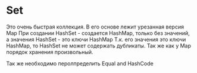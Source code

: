 # Set

Это очень быстрая коллекция.
В его основе лежит урезанная версия Map
При создании HashSet - создается HashMap, только без значений, а значения HashSet - это ключи HashMap
Т.к. его значения это ключи HashMap, то HashSet не может содержать дубликаты.
Так же как у Map порядок хранения произвольный.

Так же необходимо перолпределить Equal and HashCode
